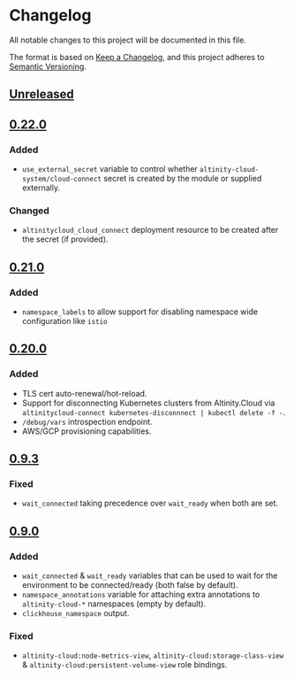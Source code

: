 # Changelog
All notable changes to this project will be documented in this file.

The format is based on [Keep a Changelog](https://keepachangelog.com/en/1.0.0/),
and this project adheres to [Semantic Versioning](https://semver.org/spec/v2.0.0.html).

## [Unreleased](https://github.com/Altinity/terraform-altinitycloud-connect/compare/v0.22.0...HEAD)

## [0.22.0](https://github.com/Altinity/terraform-altinitycloud-connect/compare/v0.21.0...v0.22.0)

### Added
- `use_external_secret` variable to control whether `altinity-cloud-system/cloud-connect` secret is created 
by the module or supplied externally.

### Changed 
- `altinitycloud_cloud_connect` deployment resource to be created after the secret (if provided).  

## [0.21.0](https://github.com/Altinity/terraform-altinitycloud-connect/compare/v0.20.0...v0.21.0)

### Added
- `namespace_labels` to allow support for disabling namespace wide configuration like `istio`

## [0.20.0](https://github.com/Altinity/terraform-altinitycloud-connect/compare/v0.9.3...v0.20.0)

### Added
- TLS cert auto-renewal/hot-reload.
- Support for disconnecting Kubernetes clusters from Altinity.Cloud via
`altinitycloud-connect kubernetes-disconnnect | kubectl delete -f -`.
- `/debug/vars` introspection endpoint.
- AWS/GCP provisioning capabilities.

## [0.9.3](https://github.com/Altinity/terraform-altinitycloud-connect/compare/v0.9.0...v0.9.3)

### Fixed
- `wait_connected` taking precedence over `wait_ready` when both are set.

## [0.9.0](https://github.com/Altinity/terraform-altinitycloud-connect/compare/v0.6.0...v0.9.0)

### Added
- `wait_connected` & `wait_ready` variables that can be used to wait for the 
environment to be connected/ready (both false by default).
- `namespace_annotations` variable for attaching extra annotations to 
`altinity-cloud-*` namespaces (empty by default).
- `clickhouse_namespace` output.

### Fixed
- `altinity-cloud:node-metrics-view`, `altinity-cloud:storage-class-view` & 
`altinity-cloud:persistent-volume-view` role bindings.
